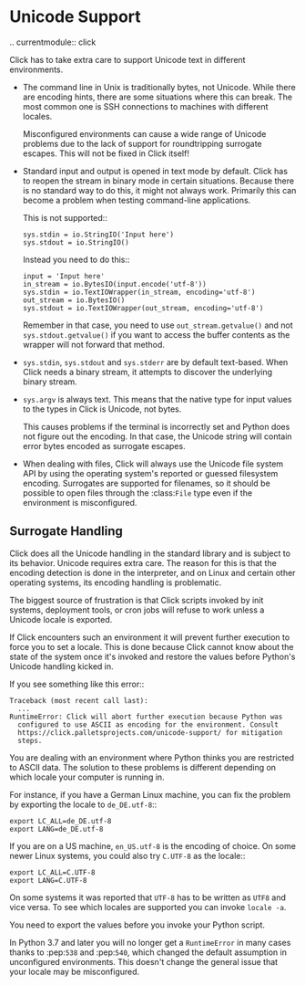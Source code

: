 Unicode Support
===============

.. currentmodule:: click

Click has to take extra care to support Unicode text in different
environments.

*   The command line in Unix is traditionally bytes, not Unicode. While
    there are encoding hints, there are some situations where this can
    break. The most common one is SSH connections to machines with
    different locales.

    Misconfigured environments can cause a wide range of Unicode
    problems due to the lack of support for roundtripping surrogate
    escapes. This will not be fixed in Click itself!

*   Standard input and output is opened in text mode by default. Click
    has to reopen the stream in binary mode in certain situations.
    Because there is no standard way to do this, it might not always
    work. Primarily this can become a problem when testing command-line
    applications.

    This is not supported::

        sys.stdin = io.StringIO('Input here')
        sys.stdout = io.StringIO()

    Instead you need to do this::

        input = 'Input here'
        in_stream = io.BytesIO(input.encode('utf-8'))
        sys.stdin = io.TextIOWrapper(in_stream, encoding='utf-8')
        out_stream = io.BytesIO()
        sys.stdout = io.TextIOWrapper(out_stream, encoding='utf-8')

    Remember in that case, you need to use ``out_stream.getvalue()``
    and not ``sys.stdout.getvalue()`` if you want to access the buffer
    contents as the wrapper will not forward that method.

*   ``sys.stdin``, ``sys.stdout`` and ``sys.stderr`` are by default
    text-based. When Click needs a binary stream, it attempts to
    discover the underlying binary stream.

*   ``sys.argv`` is always text. This means that the native type for
    input values to the types in Click is Unicode, not bytes.

    This causes problems if the terminal is incorrectly set and Python
    does not figure out the encoding. In that case, the Unicode string
    will contain error bytes encoded as surrogate escapes.

*   When dealing with files, Click will always use the Unicode file
    system API by using the operating system's reported or guessed
    filesystem encoding. Surrogates are supported for filenames, so it
    should be possible to open files through the :class:`File` type even
    if the environment is misconfigured.


Surrogate Handling
------------------

Click does all the Unicode handling in the standard library and is
subject to its behavior. Unicode requires extra care. The reason for
this is that the encoding detection is done in the interpreter, and on
Linux and certain other operating systems, its encoding handling is
problematic.

The biggest source of frustration is that Click scripts invoked by init
systems, deployment tools, or cron jobs will refuse to work unless a
Unicode locale is exported.

If Click encounters such an environment it will prevent further
execution to force you to set a locale. This is done because Click
cannot know about the state of the system once it's invoked and restore
the values before Python's Unicode handling kicked in.

If you see something like this error::

    Traceback (most recent call last):
      ...
    RuntimeError: Click will abort further execution because Python was
      configured to use ASCII as encoding for the environment. Consult
      https://click.palletsprojects.com/unicode-support/ for mitigation
      steps.

You are dealing with an environment where Python thinks you are
restricted to ASCII data. The solution to these problems is different
depending on which locale your computer is running in.

For instance, if you have a German Linux machine, you can fix the
problem by exporting the locale to ``de_DE.utf-8``::

    export LC_ALL=de_DE.utf-8
    export LANG=de_DE.utf-8

If you are on a US machine, ``en_US.utf-8`` is the encoding of choice.
On some newer Linux systems, you could also try ``C.UTF-8`` as the
locale::

    export LC_ALL=C.UTF-8
    export LANG=C.UTF-8

On some systems it was reported that ``UTF-8`` has to be written as
``UTF8`` and vice versa. To see which locales are supported you can
invoke ``locale -a``.

You need to export the values before you invoke your Python script.

In Python 3.7 and later you will no longer get a ``RuntimeError`` in
many cases thanks to :pep:`538` and :pep:`540`, which changed the
default assumption in unconfigured environments. This doesn't change the
general issue that your locale may be misconfigured.
